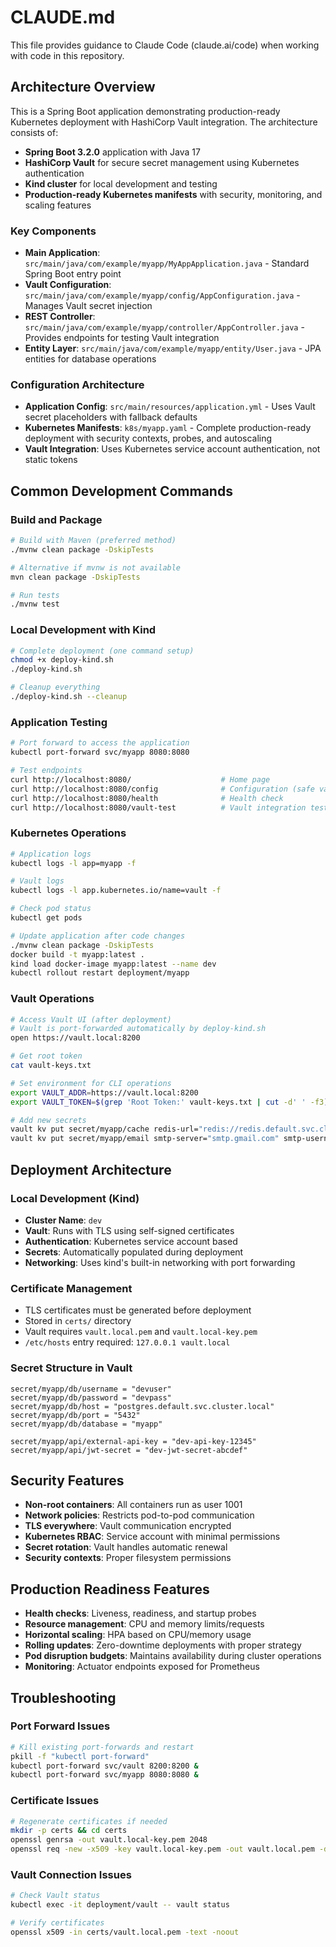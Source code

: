 # CLAUDE.md

This file provides guidance to Claude Code (claude.ai/code) when working with code in this repository.

## Architecture Overview

This is a Spring Boot application demonstrating production-ready Kubernetes deployment with HashiCorp Vault integration. The architecture consists of:

- **Spring Boot 3.2.0** application with Java 17
- **HashiCorp Vault** for secure secret management using Kubernetes authentication
- **Kind cluster** for local development and testing
- **Production-ready Kubernetes manifests** with security, monitoring, and scaling features

### Key Components

- **Main Application**: `src/main/java/com/example/myapp/MyAppApplication.java` - Standard Spring Boot entry point
- **Vault Configuration**: `src/main/java/com/example/myapp/config/AppConfiguration.java` - Manages Vault secret injection
- **REST Controller**: `src/main/java/com/example/myapp/controller/AppController.java` - Provides endpoints for testing Vault integration
- **Entity Layer**: `src/main/java/com/example/myapp/entity/User.java` - JPA entities for database operations

### Configuration Architecture

- **Application Config**: `src/main/resources/application.yml` - Uses Vault secret placeholders with fallback defaults
- **Kubernetes Manifests**: `k8s/myapp.yaml` - Complete production-ready deployment with security contexts, probes, and autoscaling
- **Vault Integration**: Uses Kubernetes service account authentication, not static tokens

## Common Development Commands

### Build and Package
```bash
# Build with Maven (preferred method)
./mvnw clean package -DskipTests

# Alternative if mvnw is not available
mvn clean package -DskipTests

# Run tests
./mvnw test
```

### Local Development with Kind

```bash
# Complete deployment (one command setup)
chmod +x deploy-kind.sh
./deploy-kind.sh

# Cleanup everything
./deploy-kind.sh --cleanup
```

### Application Testing
```bash
# Port forward to access the application
kubectl port-forward svc/myapp 8080:8080

# Test endpoints
curl http://localhost:8080/                    # Home page
curl http://localhost:8080/config              # Configuration (safe values)
curl http://localhost:8080/health              # Health check
curl http://localhost:8080/vault-test          # Vault integration test
```

### Kubernetes Operations
```bash
# Application logs
kubectl logs -l app=myapp -f

# Vault logs
kubectl logs -l app.kubernetes.io/name=vault -f

# Check pod status
kubectl get pods

# Update application after code changes
./mvnw clean package -DskipTests
docker build -t myapp:latest .
kind load docker-image myapp:latest --name dev
kubectl rollout restart deployment/myapp
```

### Vault Operations
```bash
# Access Vault UI (after deployment)
# Vault is port-forwarded automatically by deploy-kind.sh
open https://vault.local:8200

# Get root token
cat vault-keys.txt

# Set environment for CLI operations
export VAULT_ADDR=https://vault.local:8200
export VAULT_TOKEN=$(grep 'Root Token:' vault-keys.txt | cut -d' ' -f3)

# Add new secrets
vault kv put secret/myapp/cache redis-url="redis://redis.default.svc.cluster.local:6379"
vault kv put secret/myapp/email smtp-server="smtp.gmail.com" smtp-username="app@company.com"
```

## Deployment Architecture

### Local Development (Kind)
- **Cluster Name**: `dev`
- **Vault**: Runs with TLS using self-signed certificates
- **Authentication**: Kubernetes service account based
- **Secrets**: Automatically populated during deployment
- **Networking**: Uses kind's built-in networking with port forwarding

### Certificate Management
- TLS certificates must be generated before deployment
- Stored in `certs/` directory
- Vault requires `vault.local.pem` and `vault.local-key.pem`
- `/etc/hosts` entry required: `127.0.0.1 vault.local`

### Secret Structure in Vault
```
secret/myapp/db/username = "devuser"
secret/myapp/db/password = "devpass"
secret/myapp/db/host = "postgres.default.svc.cluster.local"
secret/myapp/db/port = "5432"
secret/myapp/db/database = "myapp"

secret/myapp/api/external-api-key = "dev-api-key-12345"
secret/myapp/api/jwt-secret = "dev-jwt-secret-abcdef"
```

## Security Features

- **Non-root containers**: All containers run as user 1001
- **Network policies**: Restricts pod-to-pod communication
- **TLS everywhere**: Vault communication encrypted
- **Kubernetes RBAC**: Service account with minimal permissions
- **Secret rotation**: Vault handles automatic renewal
- **Security contexts**: Proper filesystem permissions

## Production Readiness Features

- **Health checks**: Liveness, readiness, and startup probes
- **Resource management**: CPU and memory limits/requests
- **Horizontal scaling**: HPA based on CPU/memory usage
- **Rolling updates**: Zero-downtime deployments with proper strategy
- **Pod disruption budgets**: Maintains availability during cluster operations
- **Monitoring**: Actuator endpoints exposed for Prometheus

## Troubleshooting

### Port Forward Issues
```bash
# Kill existing port-forwards and restart
pkill -f "kubectl port-forward"
kubectl port-forward svc/vault 8200:8200 &
kubectl port-forward svc/myapp 8080:8080 &
```

### Certificate Issues
```bash
# Regenerate certificates if needed
mkdir -p certs && cd certs
openssl genrsa -out vault.local-key.pem 2048
openssl req -new -x509 -key vault.local-key.pem -out vault.local.pem -days 365 -subj "/CN=vault.local"
```

### Vault Connection Issues
```bash
# Check Vault status
kubectl exec -it deployment/vault -- vault status

# Verify certificates
openssl x509 -in certs/vault.local.pem -text -noout
```